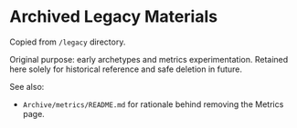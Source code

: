 # Archived Legacy Materials

Copied from `/legacy` directory.

Original purpose: early archetypes and metrics experimentation. Retained here solely for historical reference and safe deletion in future.

See also:
- `Archive/metrics/README.md` for rationale behind removing the Metrics page.
